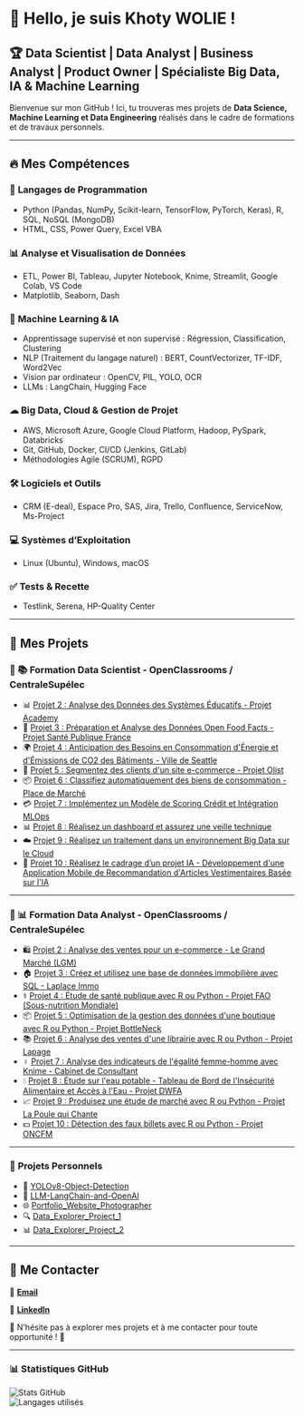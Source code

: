 # 👋 Hello, je suis Khoty WOLIE !  

## 🏆 Data Scientist | Data Analyst | Business Analyst | Product Owner | Spécialiste Big Data, IA & Machine Learning

Bienvenue sur mon GitHub ! Ici, tu trouveras mes projets de **Data Science, Machine Learning et Data Engineering** réalisés dans le cadre de formations et de travaux personnels.

---

## 🔥 **Mes Compétences**  

### 🔹 **Langages de Programmation**  
- Python (Pandas, NumPy, Scikit-learn, TensorFlow, PyTorch, Keras), R, SQL, NoSQL (MongoDB)  
- HTML, CSS, Power Query, Excel VBA  

### 📊 **Analyse et Visualisation de Données**  
- ETL, Power BI, Tableau, Jupyter Notebook, Knime, Streamlit, Google Colab, VS Code  
- Matplotlib, Seaborn, Dash  

### 🤖 **Machine Learning & IA**  
- Apprentissage supervisé et non supervisé : Régression, Classification, Clustering  
- NLP (Traitement du langage naturel) : BERT, CountVectorizer, TF-IDF, Word2Vec  
- Vision par ordinateur : OpenCV, PIL, YOLO, OCR  
- LLMs : LangChain, Hugging Face  

### ☁ **Big Data, Cloud & Gestion de Projet**  
- AWS, Microsoft Azure, Google Cloud Platform, Hadoop, PySpark, Databricks  
- Git, GitHub, Docker, CI/CD (Jenkins, GitLab)  
- Méthodologies Agile (SCRUM), RGPD  

### 🛠 **Logiciels et Outils**  
- CRM (E-deal), Espace Pro, SAS, Jira, Trello, Confluence, ServiceNow, Ms-Project  

### 💻 **Systèmes d’Exploitation**  
- Linux (Ubuntu), Windows, macOS  

### ✅ **Tests & Recette**  
- Testlink, Serena, HP-Quality Center  

---

## 📌 **Mes Projets**  

### 🔷 📚 **Formation Data Scientist - OpenClassrooms / CentraleSupélec**  
- 📊 [Projet 2 : Analyse des Données des Systèmes Éducatifs - Projet Academy](https://github.com/Khoty-WOLIE/OPC_DATA_SCIENTIST_PROJET2)  
- 🏥 [Projet 3 : Préparation et Analyse des Données Open Food Facts - Projet Santé Publique France](https://github.com/Khoty-WOLIE/OPC_DATA_SCIENTIST_PROJET3)  
- 🌍 [Projet 4 : Anticipation des Besoins en Consommation d'Énergie et d'Émissions de CO2 des Bâtiments - Ville de Seattle](https://github.com/Khoty-WOLIE/OPC_DATA_SCIENTIST_PROJET4)  
- 🛒 [Projet 5 : Segmentez des clients d'un site e-commerce - Projet Olist](https://github.com/Khoty-WOLIE/OPC_DATA_SCIENTIST_PROJET5)  
- 📦 [Projet 6 : Classifiez automatiquement des biens de consommation - Place de Marché](https://github.com/Khoty-WOLIE/OPC_DATA_SCIENTIST_PROJET6)  
- 💳 [Projet 7 : Implémentez un Modèle de Scoring Crédit et Intégration MLOps](https://github.com/Khoty-WOLIE/OPC_DATA_SCIENTIST_PROJET7)  
- 📊 [Projet 8 : Réalisez un dashboard et assurez une veille technique](https://github.com/Khoty-WOLIE/OPC_DATA_SCIENTIST_PROJET8)  
- ☁️ [Projet 9 : Réalisez un traitement dans un environnement Big Data sur le Cloud](https://github.com/Khoty-WOLIE/OPC_DATA_SCIENTIST_PROJET9)  
- 🤖 [Projet 10 : Réalisez le cadrage d’un projet IA - Développement d'une Application Mobile de Recommandation d'Articles Vestimentaires Basée sur l'IA](https://github.com/Khoty-WOLIE/OPC_DATA_SCIENTIST_PROJET10)  

---

### 🔶 📊 **Formation Data Analyst - OpenClassrooms / CentraleSupélec**  
- 🛍️ [Projet 2 : Analyse des ventes pour un e-commerce - Le Grand Marché (LGM)](https://github.com/Khoty-WOLIE/OPC_DATA_ANALYST_PROJET2)  
- 🏠 [Projet 3 : Créez et utilisez une base de données immobilière avec SQL - Laplace Immo](https://github.com/Khoty-WOLIE/OPC_DATA_ANALYST_PROJET3)  
- ⚕️ [Projet 4 : Étude de santé publique avec R ou Python - Projet FAO (Sous-nutrition Mondiale)](https://github.com/Khoty-WOLIE/OPC_DATA_ANALYST_PROJET4)  
- 📦 [Projet 5 : Optimisation de la gestion des données d'une boutique avec R ou Python - Projet BottleNeck](https://github.com/Khoty-WOLIE/OPC_DATA_ANALYST_PROJET5)  
- 📚 [Projet 6 : Analyse des ventes d'une librairie avec R ou Python - Projet Lapage](https://github.com/Khoty-WOLIE/OPC_DATA_ANALYST_PROJET6)  
- ♀️ [Projet 7 : Analyse des indicateurs de l'égalité femme-homme avec Knime - Cabinet de Consultant](https://github.com/Khoty-WOLIE/OPC_DATA_ANALYST_PROJET7)  
- 💧 [Projet 8 : Étude sur l'eau potable - Tableau de Bord de l'Insécurité Alimentaire et Accès à l'Eau - Projet DWFA](https://github.com/Khoty-WOLIE/OPC_DATA_ANALYST_PROJET8)  
- 📈 [Projet 9 : Produisez une étude de marché avec R ou Python - Projet La Poule qui Chante](https://github.com/Khoty-WOLIE/OPC_DATA_ANALYST_PROJET9)  
- 💵 [Projet 10 : Détection des faux billets avec R ou Python - Projet ONCFM](https://github.com/Khoty-WOLIE/OPC_DATA_ANALYST_PROJET10)  

---

### 🎯 **Projets Personnels** 
- 🚀 [YOLOv8-Object-Detection](https://github.com/Khoty-WOLIE/YOLOv8-Object-Detection)
- 🤖 [LLM-LangChain-and-OpenAI](https://github.com/Khoty-WOLIE/LLM-LangChain-and-OpenAI)  
- 🌐 [Portfolio_Website_Photographer](https://github.com/Khoty-WOLIE/Portfolio_Website_Photographer)  
- 🔍 [Data_Explorer_Project_1](https://github.com/Khoty-WOLIE/Data_Explorer_Project)  
- 📊 [Data_Explorer_Project_2](https://github.com/Khoty-WOLIE/Data_Explorer_Project-)  

---

## 📩 **Me Contacter**  

📧 **[Email](mailto:ange.khoty@hotmail.com)**  

🔗 **[LinkedIn](https://www.linkedin.com/in/khoty-wolie-908116298/)**  

🚀 N'hésite pas à explorer mes projets et à me contacter pour toute opportunité ! 🚀  

---

### 📊 **Statistiques GitHub**  
![Stats GitHub](https://github-readme-stats.vercel.app/api?username=Khoty-WOLIE&show_icons=true&theme=radical)  
![Langages utilisés](https://github-readme-stats.vercel.app/api/top-langs/?username=Khoty-WOLIE&layout=compact&theme=radical)  

